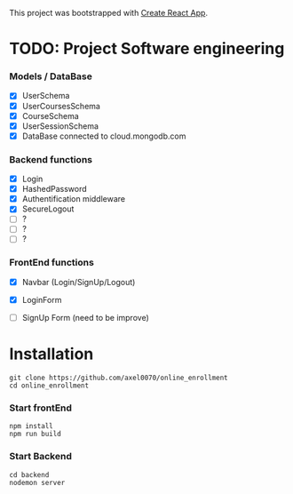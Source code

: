 This project was bootstrapped with [Create React App](https://github.com/facebook/create-react-app).

# TODO: Project Software engineering

### Models / DataBase
- [x] UserSchema
- [x] UserCoursesSchema
- [x] CourseSchema
- [x] UserSessionSchema
- [x] DataBase connected to cloud.mongodb.com

### Backend functions
- [x] Login
- [x] HashedPassword
- [x] Authentification middleware 
- [x] SecureLogout
- [ ] ?
- [ ] ?
- [ ] ?

### FrontEnd functions
- [x] Navbar (Login/SignUp/Logout)
- [x] LoginForm
- [ ] SignUp Form (need to be improve)


# Installation

```
git clone https://github.com/axel0070/online_enrollment
cd online_enrollment
```
### Start frontEnd

```
npm install
npm run build
```
### Start Backend

```
cd backend
nodemon server
```